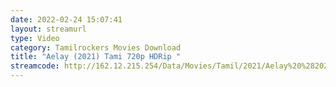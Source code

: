 ```yaml
---
date: 2022-02-24 15:07:41
layout: streamurl
type: Video
category: Tamilrockers Movies Download
title: "Aelay (2021) Tami 720p HDRip "
streamcode: http://162.12.215.254/Data/Movies/Tamil/2021/Aelay%20%282021%29%20Tami%20720p%20HDRip%20x264%20ESubs/Aelay%20%282021%29%20Tami%20720p%20HDRip%20x264%20ESubs.mkv
---
```

